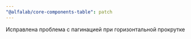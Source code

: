 ```yaml
---
"@alfalab/core-components-table": patch
---
```


Исправлена проблема с пагинацией при горизонтальной прокрутке
